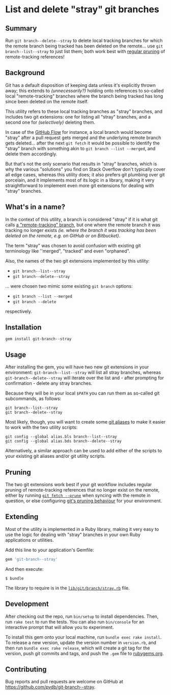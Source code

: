 # List and delete "stray" git branches

## Summary

Run `git branch--delete--stray` to delete local tracking branches for which the remote branch being tracked has been deleted on the remote... use `git branch--list--stray` to just list them; both work best with [regular pruning](#pruning) of remote-tracking references!

## Background

Git has a default disposition of keeping data unless it's explicitly thrown away; this extends to _(unnecessarily?)_ holding onto references to so-called local "remote-tracking" branches where the branch being tracked has long since been deleted on the remote itself.

This utility refers to these local tracking branches as "stray" branches, and includes two git extensions: one for listing all "stray" branches, and a second one for _(selectively)_ deleting them.

In case of the [GitHub Flow](https://guides.github.com/introduction/flow/) for instance, a local branch would become "stray" after a pull request gets merged and the underlying remote branch gets deleted... after the next `git fetch` it would be possible to identify the "stray" branch with something akin to `git branch --list --merged`, and delete them accordingly.

But that's not the only scenario that results in "stray" branches, which is why the various "solutions" you find on Stack Overflow don't typically cover all edge cases, whereas this utility does; it also prefers git plumbing over git porcelain, and it implements most of its logic in a library, making it very straightforward to implement even more git extensions for dealing with "stray" branches.

## What's in a name?

In the context of this utility, a branch is considered "stray" if it is what git calls [a "remote-tracking" branch](https://git-scm.com/book/id/v2/Git-Branching-Remote-Branches#_tracking_branches), but one where the remote branch it was tracking no longer exists _(ie. where the branch it was tracking has been deleted on the remote, e.g. on GitHub or on Bitbucket)_.

The term "stray" was chosen to avoid confusion with existing git terminology like ''merged", "tracked" and even "orphaned".

Also, the names of the two git extensions implemented by this utility:

* `git branch--list--stray`
* `git branch--delete--stray`

... were chosen two mimic some existing `git branch` options:

* `git branch --list --merged`
* `git branch --delete`

respectively.

## Installation

    gem install git-branch--stray

## Usage

After installing the gem, you will have two new git extensions in your environment: `git-branch--list--stray` will list all stray branches, whereas `git-branch--delete--stray` will iterate over the list and - after prompting for confirmation - delete any stray branches.

Because they will be in your local `$PATH` you can run them as so-called git subcommands, as follows:

```
git branch--list--stray
git branch--delete--stray
```

Most likely, though, you will want to create some [git aliases](https://git-scm.com/book/en/v2/Git-Basics-Git-Aliases) to make it easier to work with the two utility scripts:

```
git config --global alias.bls branch--list--stray
git config --global alias.bds branch--delete--stray
```

Alternatively, a similar approach can be used to add either of the scripts to your existing git aliases and/or git utility scripts.

## Pruning

The two git extensions work best if your git workflow includes regular pruning of remote-tracking references that no longer exist on the remote, either by running [`git fetch --prune`](https://git-scm.com/docs/git-fetch#git-fetch--p) when syncing with the remote in question, or else configuring [git's pruning behaviour](https://git-scm.com/docs/git-fetch#_pruning) for your environment.

## Extending

Most of the utility is implemented in a Ruby library, making it very easy to use the logic for dealing with "stray" branches in your own Ruby applications or utilities.

Add this line to your application's Gemfile:

```ruby
gem 'git-branch--stray'
```

And then execute:

    $ bundle

The library to require is in the [`lib/git/branch/stray.rb`](lib/git/branch/stray.rb) file.

## Development

After checking out the repo, run `bin/setup` to install dependencies. Then, run `rake test` to run the tests. You can also run `bin/console` for an interactive prompt that will allow you to experiment.

To install this gem onto your local machine, run `bundle exec rake install`. To release a new version, update the version number in `version.rb`, and then run `bundle exec rake release`, which will create a git tag for the version, push git commits and tags, and push the `.gem` file to [rubygems.org](https://rubygems.org).

## Contributing

Bug reports and pull requests are welcome on GitHub at https://github.com/pvdb/git-branch--stray.
